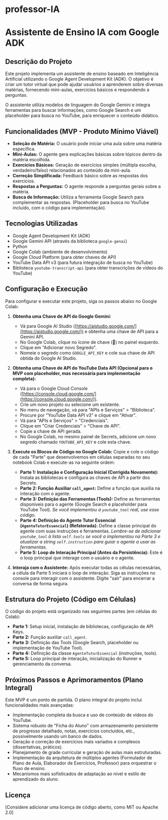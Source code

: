 # professor-IA
# Assistente de Ensino IA com Google ADK

## Descrição do Projeto

Este projeto implementa um assistente de ensino baseado em Inteligência Artificial utilizando o Google Agent Development Kit (ADK). O objetivo é criar um tutor virtual que pode ajudar usuários a aprenderem sobre diversas matérias, fornecendo mini-aulas, exercícios básicos e respondendo a perguntas.

O assistente utiliza modelos de linguagem do Google Gemini e integra ferramentas para buscar informações, como Google Search e um placeholder para busca no YouTube, para enriquecer o conteúdo didático.

## Funcionalidades (MVP - Produto Mínimo Viável)

* **Seleção de Matéria:** O usuário pode iniciar uma aula sobre uma matéria específica.
* **Mini-Aulas:** O agente gera explicações básicas sobre tópicos dentro da matéria escolhida.
* **Exercícios Básicos:** Geração de exercícios simples (múltipla escolha, verdadeiro/falso) relacionados ao conteúdo da mini-aula.
* **Correção Simplificada:** Feedback básico sobre as respostas dos exercícios.
* **Respostas a Perguntas:** O agente responde a perguntas gerais sobre a matéria.
* **Busca de Informação:** Utiliza a ferramenta Google Search para complementar as respostas. (Placeholder para busca no YouTube incluído, com o código para implementação).

## Tecnologias Utilizadas

* Google Agent Development Kit (ADK)
* Google Gemini API (através da biblioteca `google-genai`)
* Python
* Google Colab (ambiente de desenvolvimento)
* Google Cloud Platform (para obter chaves de API)
* YouTube Data API v3 (para futura integração de busca no YouTube)
* Biblioteca `youtube-transcript-api` (para obter transcrições de vídeos do YouTube)

## Configuração e Execução

Para configurar e executar este projeto, siga os passos abaixo no Google Colab:

1.  **Obtenha uma Chave de API do Google Gemini:**
    * Vá para Google AI Studio ([https://aistudio.google.com/](https://aistudio.google.com/)) e obtenha uma chave de API para a Gemini API.
    * No Google Colab, clique no ícone de chave (🔑) no painel esquerdo.
    * Clique em "Adicionar novo Segredo".
    * Nomeie o segredo como `GOOGLE_API_KEY` e cole sua chave de API obtida do Google AI Studio.

2.  **Obtenha uma Chave de API do YouTube Data API (Opcional para o MVP com placeholder, mas necessária para implementação completa):**
    * Vá para o Google Cloud Console ([https://console.cloud.google.com/](https://console.cloud.google.com/)).
    * Crie um novo projeto ou selecione um existente.
    * No menu de navegação, vá para "APIs e Serviços" > "Biblioteca".
    * Procure por "YouTube Data API v3" e clique em "Ativar".
    * Vá para "APIs e Serviços" > "Credenciais".
    * Clique em "Criar Credenciais" > "Chave de API".
    * Copie a chave de API gerada.
    * No Google Colab, no mesmo painel de Secrets, adicione um novo segredo chamado `YOUTUBE_API_KEY` e cole esta chave.

3.  **Execute os Blocos de Código no Google Colab:**
    Copie e cole o código de cada "Parte" que desenvolvemos em células separadas no seu notebook Colab e execute-as na seguinte ordem:

    * **Parte 1: Instalação e Configuração Inicial (Corrigida Novamente):** Instala as bibliotecas e configura as chaves de API a partir dos Secrets.
    * **Parte 2: Função Auxiliar `call_agent`:** Define a função que auxilia na interação com o agente.
    * **Parte 3: Definição das Ferramentas (Tools):** Define as ferramentas disponíveis para o agente (Google Search e placeholder para YouTube Tool). *Se você implementou a `youtube_tool` real, use esse código*.
    * **Parte 4: Definição do Agente Tutor Essencial (`AgenteTutorEssencial`) (Refatorada):** Define a classe principal do agente com suas instruções e ferramentas. *Lembre-se de adicionar `youtube_tool` à lista `self.tools` se você a implementou na Parte 3 e atualizar a string `self.instruction` para guiar o agente a usar as ferramentas.*
    * **Parte 5: Loop de Interação Principal (Antes da Persistência):** Este é o loop principal que interage com o usuário e o agente.

4.  **Interaja com o Assistente:** Após executar todas as células necessárias, a célula da Parte 5 iniciará o loop de interação. Siga as instruções no console para interagir com o assistente. Digite "sair" para encerrar a conversa de forma segura.

## Estrutura do Projeto (Código em Células)

O código do projeto está organizado nas seguintes partes (em células do Colab):

* **Parte 1:** Setup inicial, instalação de bibliotecas, configuração de API Keys.
* **Parte 2:** Função auxiliar `call_agent`.
* **Parte 3:** Definição das Tools (Google Search, placeholder ou implementação de YouTube Tool).
* **Parte 4:** Definição da classe `AgenteTutorEssencial` (instruções, tools).
* **Parte 5:** Loop principal de interação, inicialização do Runner e gerenciamento da conversa.

## Próximos Passos e Aprimoramentos (Plano Integral)

Este MVP é um ponto de partida. O plano integral do projeto inclui funcionalidades mais avançadas:

* Implementação completa da busca e uso de conteúdo de vídeos do YouTube.
* Sistema robusto de "Ficha do Aluno" com armazenamento persistente de progresso detalhado, notas, exercícios concluídos, etc., possivelmente usando um banco de dados.
* Geração e correção de exercícios mais variados e complexos (dissertativas, práticos).
* Planejamento de grade curricular e geração de aulas mais estruturadas.
* Implementação da arquitetura de múltiplos agentes (Formulador de Plano de Aula, Elaborador de Exercícios, Professor) para orquestrar o fluxo de ensino.
* Mecanismos mais sofisticados de adaptação ao nível e estilo de aprendizado do aluno.

## Licença

[Considere adicionar uma licença de código aberto, como MIT ou Apache 2.0]

